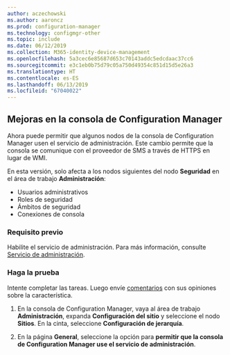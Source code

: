```yaml
---
author: aczechowski
ms.author: aaroncz
ms.prod: configuration-manager
ms.technology: configmgr-other
ms.topic: include
ms.date: 06/12/2019
ms.collection: M365-identity-device-management
ms.openlocfilehash: 5a3cec6e85687d653c70143addc5edcdaac37cc6
ms.sourcegitcommit: e3c1eb0b75d79c05a750d49354c851d15d5e26a3
ms.translationtype: HT
ms.contentlocale: es-ES
ms.lasthandoff: 06/13/2019
ms.locfileid: "67040022"
---
```

## <a name="bkmk_console"></a> Mejoras en la consola de Configuration Manager

<!--4223683-->

Ahora puede permitir que algunos nodos de la consola de Configuration Manager usen el servicio de administración. Este cambio permite que la consola se comunique con el proveedor de SMS a través de HTTPS en lugar de WMI.

En esta versión, solo afecta a los nodos siguientes del nodo **Seguridad** en el área de trabajo **Administración**:

- Usuarios administrativos
- Roles de seguridad
- Ámbitos de seguridad
- Conexiones de consola

### <a name="prerequisite"></a>Requisito previo

Habilite el servicio de administración. Para más información, consulte [Servicio de administración](/sccm/core/plan-design/hierarchy/plan-for-the-sms-provider#bkmk_admin-service).

### <a name="try-it-out"></a>Haga la prueba

Intente completar las tareas. Luego envíe [comentarios](/sccm/core/understand/find-help#product-feedback) con sus opiniones sobre la característica.

1. En la consola de Configuration Manager, vaya al área de trabajo **Administración**, expanda **Configuración del sitio** y seleccione el nodo **Sitios**. En la cinta, seleccione **Configuración de jerarquía**.

1. En la página **General**, seleccione la opción para **permitir que la consola de Configuration Manager use el servicio de administración**.
